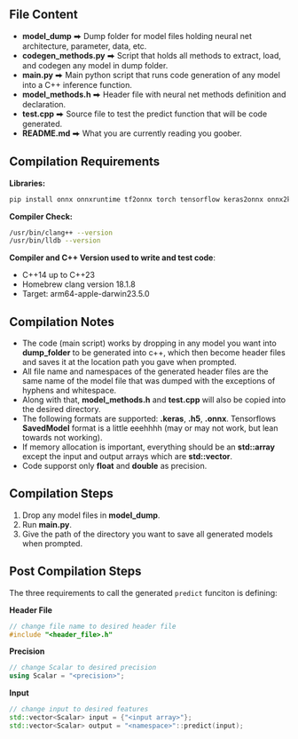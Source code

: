 ## File Content
  * **model_dump** ⮕ Dump folder for model files holding neural net architecture, parameter, data, etc.
  * **codegen_methods.py** ⮕ Script that holds all methods to extract, load, and codegen any model in dump folder.
  * **main.py** ⮕ Main python script that runs code generation of any model into a C++ inference function. 
  * **model_methods.h** ⮕ Header file with neural net methods definition and declaration.
  * **test.cpp** ⮕ Source file to test the predict function that will be code generated.
  * **README.md** ⮕ What you are currently reading you goober.

## Compilation Requirements
**Libraries:**
```zsh
pip install onnx onnxruntime tf2onnx torch tensorflow keras2onnx onnx2keras h5py numpy scipy keras scikit-learn absl-py
```

**Compiler Check:**
```zsh
/usr/bin/clang++ --version
/usr/bin/lldb --version
```

**Compiler and C++ Version used to write and test code**:
* C++14 up to C++23
* Homebrew clang version 18.1.8
* Target: arm64-apple-darwin23.5.0


## Compilation Notes

* The code (main script) works by dropping in any model you want into **dump_folder** to be generated into c++, which then become header files and saves it at the location path you gave when prompted.
* All file name and namespaces of the generated header files are the same name of the model file that was dumped with the exceptions of hyphens and whitespace.
* Along with that, **model_methods.h** and **test.cpp** will also be copied into the desired directory.
* The following formats are supported: **.keras**, **.h5**, **.onnx**. Tensorflows **SavedModel** format is a little eeehhhh (may or may not work, but lean towards not working).
* If memory allocation is important, everything should be an **std::array** except the input and output arrays which are **std::vector**.
* Code supporst only **float** and **double** as precision.

## Compilation Steps

1. Drop any model files in **model_dump**.
1. Run **main.py**.
1. Give the path of the directory you want to save all generated models when prompted.

## Post Compilation Steps
The three requirements to call the generated `predict` funciton is defining:

**Header File** 
```c++
// change file name to desired header file
#include "<header_file>.h"
```

**Precision**
```c++
// change Scalar to desired precision
using Scalar = "<precision>";
```

**Input**
```c++
// change input to desired features
std::vector<Scalar> input = {"<input array>"};
std::vector<Scalar> output = "<namespace>"::predict(input);
```